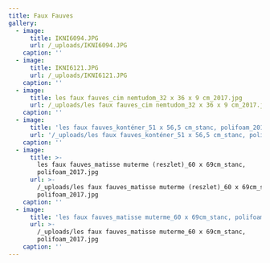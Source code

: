 ```yaml
---
title: Faux Fauves
gallery:
  - image:
      title: IKNI6094.JPG
      url: /_uploads/IKNI6094.JPG
    caption: ''
  - image:
      title: IKNI6121.JPG
      url: /_uploads/IKNI6121.JPG
    caption: ''
  - image:
      title: les faux fauves_cim nemtudom_32 x 36 x 9 cm_2017.jpg
      url: /_uploads/les faux fauves_cim nemtudom_32 x 36 x 9 cm_2017.jpg
    caption: ''
  - image:
      title: 'les faux fauves_konténer_51 x 56,5 cm_stanc, polifoam_2017.jpg'
      url: '/_uploads/les faux fauves_konténer_51 x 56,5 cm_stanc, polifoam_2017.jpg'
    caption: ''
  - image:
      title: >-
        les faux fauves_matisse muterme (reszlet)_60 x 69cm_stanc,
        polifoam_2017.jpg
      url: >-
        /_uploads/les faux fauves_matisse muterme (reszlet)_60 x 69cm_stanc,
        polifoam_2017.jpg
    caption: ''
  - image:
      title: 'les faux fauves_matisse muterme_60 x 69cm_stanc, polifoam_2017.jpg'
      url: >-
        /_uploads/les faux fauves_matisse muterme_60 x 69cm_stanc,
        polifoam_2017.jpg
    caption: ''
---
```


